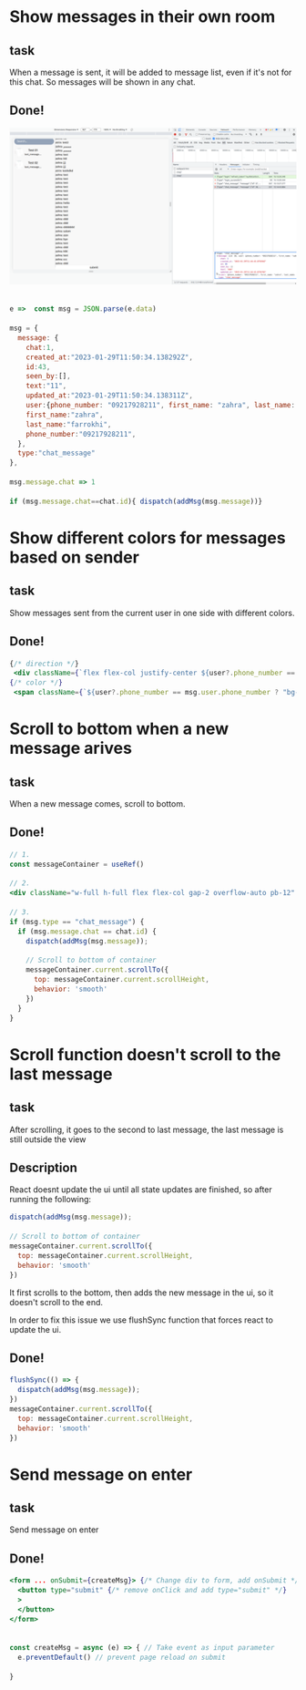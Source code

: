 # Show messages in their own room
## task
When a message is sent, it will be added to message list, even if it's not for this chat. So messages will be shown in any chat.


## Done!
![Chat socket message](./screenshots/chat/socket-message.png)
```jsx

e =>  const msg = JSON.parse(e.data)

msg = {
  message: {
    chat:1,
    created_at:"2023-01-29T11:50:34.138292Z",
    id:43,
    seen_by:[],
    text:"11",
    updated_at:"2023-01-29T11:50:34.138311Z",
    user:{phone_number: "09217928211", first_name: "zahra", last_name: "farrokhi"},
    first_name:"zahra",
    last_name:"farrokhi",
    phone_number:"09217928211",
  },
  type:"chat_message"
},

msg.message.chat => 1

if (msg.message.chat==chat.id){ dispatch(addMsg(msg.message))}

```

# Show different colors for messages based on sender
## task
Show messages sent from the current user in one side with different colors.
## Done!
```jsx
{/* direction */}
 <div className={`flex flex-col justify-center ${user?.phone_number == msg.user.phone_number ? "items-end":"items-start"} gap-2`} key={msg.id}>
{/* color */}
 <span className={`${user?.phone_number == msg.user.phone_number ? "bg-emerald-300" : "bg-green-200"} rounded-xl p-3 max-w-[80%] md:min-w-[400px]`}>{msg.text}</span>
```

# Scroll to bottom when a new message arives
## task
When a new message comes, scroll to bottom.
## Done!
```jsx
// 1.
const messageContainer = useRef()

// 2.
<div className="w-full h-full flex flex-col gap-2 overflow-auto pb-12" ref={messageContainer} />

// 3. 
if (msg.type == "chat_message") {
  if (msg.message.chat == chat.id) {
    dispatch(addMsg(msg.message));

    // Scroll to bottom of container
    messageContainer.current.scrollTo({
      top: messageContainer.current.scrollHeight,
      behavior: 'smooth'
    })
  }
}

```

# Scroll function doesn't scroll to the last message
## task
After scrolling, it goes to the second to last message, the last message is still outside the view

## Description
React doesnt update the ui until all state updates are finished, so after running the following:
```jsx
dispatch(addMsg(msg.message));

// Scroll to bottom of container
messageContainer.current.scrollTo({
  top: messageContainer.current.scrollHeight,
  behavior: 'smooth'
})
```
It first scrolls to the bottom, then adds the new message in the ui, so it doesn't scroll to the end. 

In order to fix this issue we use flushSync function that forces react to update the ui.

## Done!
```jsx
flushSync(() => {
  dispatch(addMsg(msg.message));
})
messageContainer.current.scrollTo({
  top: messageContainer.current.scrollHeight,
  behavior: 'smooth'
})
```

# Send message on enter
## task
Send message on enter
## Done!
```jsx
<form ... onSubmit={createMsg}> {/* Change div to form, add onSubmit */}
  <button type="submit" {/* remove onClick and add type="submit" */}
  >
  </button>
</form>


const createMsg = async (e) => { // Take event as input parameter
  e.preventDefault() // prevent page reload on submit

}
```